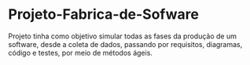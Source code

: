 # Projeto-Fabrica-de-Sofware
Projeto tinha como objetivo simular todas as fases da produção de um software, desde a coleta de dados, passando por requisitos, diagramas, código e testes, por meio de métodos ágeis.
